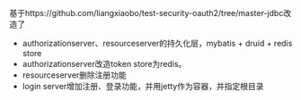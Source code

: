 基于https://github.com/liangxiaobo/test-security-oauth2/tree/master-jdbc改造了
- authorizationserver、resourceserver的持久化层，mybatis + druid + redis store
- authorizationserver改造token store为redis。
- resourceserver删除注册功能
- login server增加注册、登录功能，并用jetty作为容器，并指定根目录